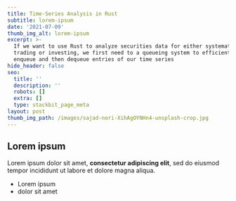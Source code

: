 ```yaml
---
title: Time-Series Analysis in Rust
subtitle: lorem-ipsum
date: '2021-07-09'
thumb_img_alt: lorem-ipsum
excerpt: >-
  If we want to use Rust to analyze securities data for either systematic
  trading or investing, we first need to a queueing system to efficiently
  enqueue and then dequeue entries of our time series
hide_header: false
seo:
  title: ''
  description: ''
  robots: []
  extra: []
  type: stackbit_page_meta
layout: post
thumb_img_path: /images/sajad-nori-XihAgOYNHn4-unsplash-crop.jpg
---
```

## Lorem ipsum

Lorem ipsum dolor sit amet, **consectetur adipiscing elit**, sed do eiusmod tempor incididunt ut labore et dolore magna aliqua.

- Lorem ipsum
- dolor sit amet